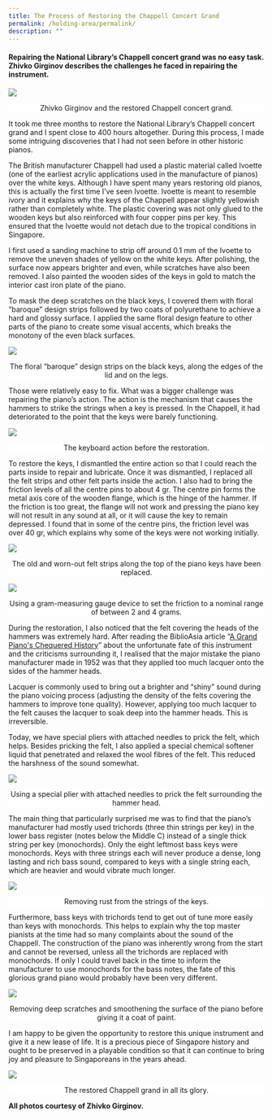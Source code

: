 ```yaml
---
title: The Process of Restoring the Chappell Concert Grand
permalink: /holding-area/permalink/
description: ""
---
```

#### Repairing the National Library’s Chappell concert grand was no easy task. Zhivko Girginov describes the challenges he faced in repairing the instrument.

![](/images/Vol%2019%20Issue%203/Piano%20Repair%20Process/zhivko%20girginov%20.jpg)
<div style="background-color: white;text-align:center">Zhivko Girginov and the restored Chappell concert grand. </div>

It took me three months to restore the National Library’s Chappell concert grand and I spent close to 400 hours altogether. During this process, I made some intriguing discoveries that I had not seen before in other historic pianos.

The British manufacturer Chappell had used a plastic material called Ivoette (one of the earliest acrylic applications used in the manufacture of pianos) over the white keys. Although I have spent many years restoring old pianos, this is actually the first time I’ve seen Ivoette. Ivoette is meant to resemble ivory and it explains why the keys of the Chappell appear slightly yellowish rather than completely white. The plastic covering was not only glued to the wooden keys but also reinforced with four copper pins per key. This ensured that the Ivoette would not detach due to the tropical conditions in Singapore.

I first used a sanding machine to strip off around 0.1 mm of the Ivoette to remove the uneven shades of yellow on the white keys. After polishing, the surface now appears brighter and even, while scratches have also been removed. I also painted the wooden sides of the keys in gold to match the interior cast iron plate of the piano.&nbsp;

To mask the deep scratches on the black keys, I covered them with floral “baroque” design strips followed by two coats of polyurethane to achieve a hard and glossy surface. I applied the same floral design feature to other parts of the piano to create some visual accents, which breaks the monotony of the even black surfaces.

![](/images/Vol%2019%20Issue%203/Piano%20Repair%20Process/floral%20baroque%20design.jpg)
<div style="background-color: white;text-align:center">The floral “baroque” design strips on the black keys, along the edges of the lid and on the legs. </div>

Those were relatively easy to fix. What was a bigger challenge was repairing the piano’s action. The action is the mechanism that causes the hammers to strike the strings when a key is pressed. In the Chappell, it&nbsp;had deteriorated to the point that the keys were barely functioning.

![](/images/Vol%2019%20Issue%203/Piano%20Repair%20Process/keyboard.jpg)
<div style="background-color: white;text-align:center">The keyboard action before the restoration.</div>

To restore the keys, I dismantled the entire action so that I could reach the parts inside to repair and lubricate. Once it was dismantled, I replaced all the felt strips and other felt parts inside the action. I also had to bring the friction levels of all the centre pins to about 4 gr. The centre pin forms the metal axis core of the wooden flange, which is the hinge of the hammer. If the friction is too great, the flange will not work and pressing the piano key will not result in any sound at all, or it will cause the key to remain depressed. I found that in some of the centre pins, the friction level was over 40 gr, which explains why some of the keys were not working initially.

![](/images/Vol%2019%20Issue%203/Piano%20Repair%20Process/old%20and%20worn-out%20felt%20strips%20.jpg)
<div style="background-color: white;text-align:center">The old and worn-out felt strips along the top of the piano keys have been replaced.</div>

![](/images/Vol%2019%20Issue%203/Piano%20Repair%20Process/gram-measuring%20gauge%20device%20.jpg)
<div style="background-color: white;text-align:center">Using a gram-measuring gauge device to set the friction to a nominal range of between 2 and 4 grams.
</div>

During the restoration, I also noticed that the felt covering the heads of the hammers was extremely hard. After reading the BiblioAsia article “[A Grand Piano's Chequered History](https://biblioasia.nlb.gov.sg/vol-19/issue-3/oct-dec-2023/chappell-steinway-piano/)” about the unfortunate fate of this instrument and the criticisms surrounding it, I realised that the major mistake the piano manufacturer made in 1952 was that they applied too much lacquer onto the sides of the hammer heads. 

Lacquer is commonly used to bring out a brighter and “shiny” sound during the piano voicing process (adjusting the density of the felts covering the hammers to improve tone quality). However, applying too much lacquer to the felt causes the lacquer to soak deep into the hammer heads. This is irreversible.

Today, we have special pliers with attached needles to prick the felt, which helps. Besides pricking the felt, I also applied a special chemical softener liquid that penetrated and relaxed the wool fibres of the felt. This reduced the harshness of the sound somewhat.  

![](/images/Vol%2019%20Issue%203/Piano%20Repair%20Process/using%20a%20special%20plier%20with%20attached%20needles%20.jpg)
<div style="background-color: white;text-align:center">Using a special plier with attached needles to prick the felt surrounding the hammer head.</div>

The main thing that particularly surprised me was to find that the piano’s manufacturer had mostly used trichords (three thin strings per key) in the lower bass register (notes below the Middle C) instead of a single thick string per key (monochords). Only the eight leftmost bass keys were monochords. Keys with three strings each will never produce a dense, long lasting and rich bass sound, compared to keys with a single string each, which are heavier and would vibrate much longer. 

![](/images/Vol%2019%20Issue%203/Piano%20Repair%20Process/removing%20rust%20from%20the%20strings%20.jpg)
<div style="background-color: white;text-align:center">Removing rust from the strings of the keys.</div>

Furthermore, bass keys with trichords tend to get out of tune more easily than keys with monochords. This helps to explain why the top master pianists at the time had so many complaints about the sound of the Chappell. The construction of the piano was inherently wrong from the start and cannot be reversed, unless all the trichords are replaced with monochords. If only I could travel back in the time to inform the manufacturer to use monochords for the bass notes, the fate of this glorious grand piano would probably have been very different.

![](/images/Vol%2019%20Issue%203/Piano%20Repair%20Process/scratches%20smoothening.jpg)
<div style="background-color: white;text-align:center">Removing deep scratches and smoothening the surface of the piano before giving it a coat of paint.</div>

I am happy to be given the opportunity to restore this unique instrument and give it a new lease of life. It is a precious piece of Singapore history and ought to be preserved in a playable condition so that it can continue to bring joy and pleasure to Singaporeans in the years ahead.

![](/images/Vol%2019%20Issue%203/Piano%20Repair%20Process/restored.jpg)
<div style="background-color: white;text-align:center">The restored Chappell grand in all its glory.</div>

**All photos courtesy of Zhivko Girginov.** 
